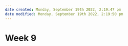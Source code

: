 ```yaml
---
date created: Monday, September 19th 2022, 2:19:47 pm
date modified: Monday, September 19th 2022, 2:19:50 pm
---
```

# Week 9
